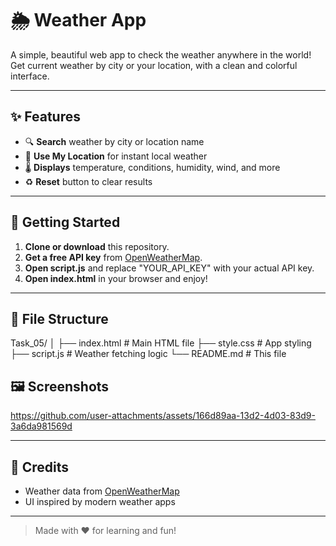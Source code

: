 # 🌦️ Weather App

A simple, beautiful web app to check the weather anywhere in the world!  
Get current weather by city or your location, with a clean and colorful interface.

---

## ✨ Features

- 🔍 **Search** weather by city or location name
- 📍 **Use My Location** for instant local weather
- 🌡️ **Displays** temperature, conditions, humidity, wind, and more
- ♻️ **Reset** button to clear results

---

## 🚀 Getting Started

1. **Clone or download** this repository.
2. **Get a free API key** from [OpenWeatherMap](https://openweathermap.org/api).
3. **Open script.js** and replace "YOUR_API_KEY" with your actual API key.
4. **Open index.html** in your browser and enjoy!

---

## 📁 File Structure


Task_05/
│
├── index.html    # Main HTML file
├── style.css     # App styling
├── script.js     # Weather fetching logic
└── README.md     # This file



## 🖼️ Screenshots

https://github.com/user-attachments/assets/166d89aa-13d2-4d03-83d9-3a6da981569d

---

## 🙏 Credits

- Weather data from [OpenWeatherMap](https://openweathermap.org/)
- UI inspired by modern weather apps

---

> Made with ❤️ for learning and fun!
